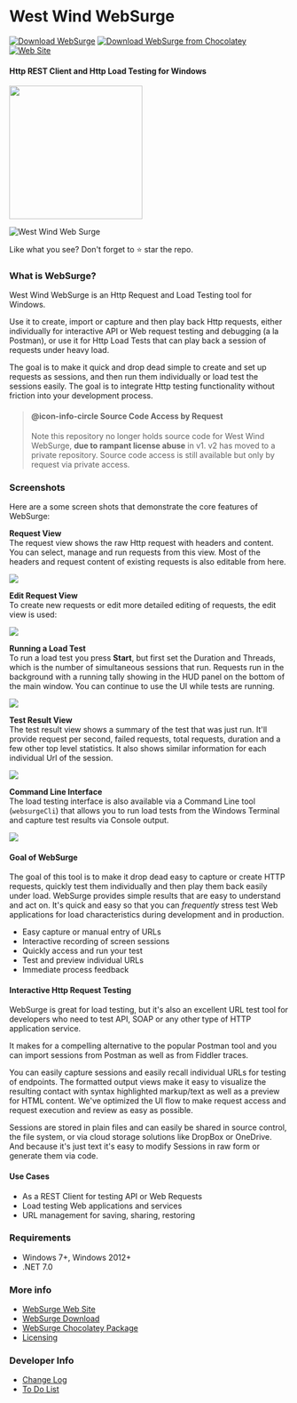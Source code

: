 # West Wind WebSurge
[![Download WebSurge](https://img.shields.io/badge/WebSurge-Installer-blue.svg)](https://websurge.west-wind.com/download)
[![Download WebSurge from Chocolatey](https://img.shields.io/chocolatey/dt/westwindwebsurge.svg)](https://chocolatey.org/packages/WestwindWebSurge)
[![Web Site](https://img.shields.io/badge/WebSurge-WebSite-blue.svg)](https://websurge.west-wind.com)

#### Http REST Client and Http Load Testing for Windows

<img src="WebSurgeLogo.png" height="240"  /> 

![West Wind Web Surge](https://websurge.west-wind.com/Images/Carousel/MainScreenShot.png)

Like what you see? Don't forget to :star: star the repo.

### What is WebSurge?
West Wind WebSurge is an Http Request and Load Testing tool for Windows. 

Use it to create, import or capture and then play back Http requests, either individually for interactive API or Web request testing and debugging (a la Postman), or use it for Http Load Tests that can play back a session of requests under heavy load.

The goal is to make it quick and drop dead simple to create and set up requests as sessions, and then run them individually or load test the sessions easily. The goal is to integrate Http testing functionality without friction into your development process.

> #### @icon-info-circle Source Code Access by Request
> Note this repository no longer holds source code for West Wind WebSurge, **due to rampant license abuse** in v1. v2 has moved to a private repository. Source code access is still available but only by request via private access.

### Screenshots
Here are a some screen shots that demonstrate the core features of WebSurge:

**Request View**  
The request view shows the raw Http request with headers and content. You can select, manage and run requests from this view. Most of the headers and request content of existing requests is also editable from here.

![](Assets/ScreenShots/RequestScreen.png)

**Edit Request View**  
To create new requests or edit more detailed editing of requests, the edit view is used:

![](Assets/ScreenShots/EditRequest.png)

**Running a Load Test**  
To run a load test you press **Start**, but first set the Duration and Threads, which is the number of simultaneous sessions that run. Requests run in the background with a running tally showing in the HUD panel on the bottom of the main window. You can continue to use the UI while tests are running.

![](Assets/ScreenShots/ActiveLoadSession.png)

**Test Result View**  
The test result view shows a summary of the test that was just run. It'll provide request per second, failed requests, total requests, duration and a few other top level statistics. It also shows similar information for each individual Url of the session. 

![](Assets/ScreenShots/SessionResults.png)

**Command Line Interface**  
The load testing interface is also available via a Command Line tool (`websurgeCli`) that allows you to run load tests from the Windows Terminal and capture test results via Console output.

![](Assets/ScreenShots/WebSurgeCli.png)


#### Goal of WebSurge
The goal of this tool is to make it drop dead easy to capture or create HTTP requests, quickly test them individually and then play them back easily under load. WebSurge provides simple results that are easy to understand and act on. It's quick and easy so that you can *frequently* stress test Web applications for load characteristics during development and in production.

* Easy capture or manual entry of URLs
* Interactive recording of screen sessions
* Quickly access and run your test
* Test and preview individual URLs 
* Immediate process feedback

#### Interactive Http Request Testing
WebSurge is great for load testing, but it's also an excellent URL test tool for developers who need to test API, SOAP or any other type of HTTP application service. 

It makes for a compelling alternative to the popular Postman tool and you can import sessions from Postman as well as from Fiddler traces.

You can easily capture sessions and easily recall individual URLs for testing of endpoints. The formatted output views make it easy to visualize the resulting contact with syntax highlighted markup/text as well as a preview for HTML content. We've optimized the UI flow to make request access and request execution and review as easy as possible. 

Sessions are stored in plain files and can easily be shared in source control, the file system, or via cloud storage solutions like DropBox or OneDrive. And because it's just text it's easy to modify Sessions in raw form or generate them via code.

#### Use Cases

* As a REST Client for testing API or Web Requests
* Load testing Web applications and services
* URL management for saving, sharing, restoring

### Requirements

* Windows 7+, Windows 2012+
* .NET 7.0 

### More info

* [WebSurge Web Site](https://websurge.west-wind.com/)
* [WebSurge Download](https://websurge.west-wind.com/download)
* [WebSurge Chocolatey Package](https://chocolatey.org/packages/WestwindWebSurge)
* [Licensing](http://west-wind.com/websurge/purchase#license)

### Developer Info

* [Change Log](ChangeLog.md)
* [To Do List](ToDo.md)